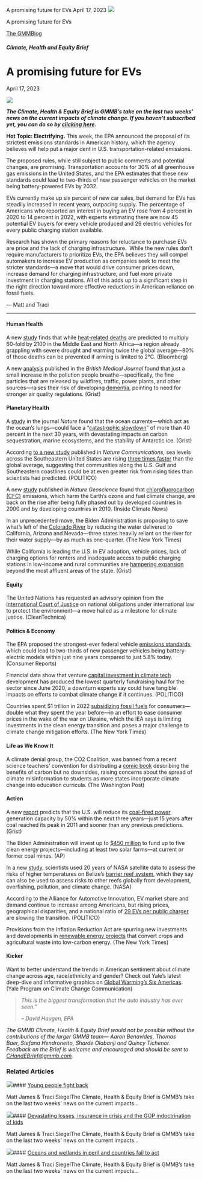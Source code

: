 



A promising future for EVs
April 17, 2023
![](data:image/gif;base64,R0lGODlhAQABAAAAACH5BAEKAAEALAAAAAABAAEAAAICTAEAOw==)![](https://www.gmmb.com/wp-content/uploads/2023/04/bob-4.17.jpg)



A promising future for EVs





 [The GMMBlog](/blog/)



##### Climate, Health and Equity Brief

 A promising future for EVs
==========================


April 17, 2023



![](data:image/gif;base64,R0lGODlhAQABAAAAACH5BAEKAAEALAAAAAABAAEAAAICTAEAOw==)![](https://www.gmmb.com/wp-content/uploads/2023/04/bob-4.17.jpg) 


***The Climate, Health & Equity Brief is GMMB’s take on the last two weeks’ news on the current impacts of climate change. If you haven’t subscribed yet, you can do so by [clicking here](https://mailchimp.us4.list-manage.com/subscribe?u=f2f8c4bdabe1a2a83f914e813&id=4a13a601e2).***


**Hot Topic: Electrifying.** This week, the EPA announced the proposal of its strictest emissions standards in American history, which the agency believes will help put a major dent in U.S. transportation-related emissions.


The proposed rules, while still subject to public comments and potential changes, are promising. Transportation accounts for 30% of all greenhouse gas emissions in the United States, and the EPA estimates that these new standards could lead to two-thirds of new passenger vehicles on the market being battery-powered EVs by 2032.


EVs currently make up six percent of new car sales, but demand for EVs has steadily increased in recent years, outpacing supply. The percentage of Americans who reported an interest in buying an EV rose from 4 percent in 2020 to 14 percent in 2022, with experts estimating there are now 45 potential EV buyers for every vehicle produced and 29 electric vehicles for every public charging station available.


Research has shown the primary reasons for reluctance to purchase EVs are price and the lack of charging infrastructure.  While the new rules don’t require manufacturers to prioritize EVs, the EPA believes they will compel automakers to increase EV production as companies seek to meet the stricter standards—a move that would drive consumer prices down, increase demand for charging infrastructure, and fuel more private investment in charging stations. All of this adds up to a significant step in the right direction toward more effective reductions in American reliance on fossil fuels.


— Matt and Traci




---


#### Human Health


A new [study](https://mailchimp.us4.list-manage.com/track/click?u=f2f8c4bdabe1a2a83f914e813&id=3734ff5f56&e=b1bd18d53b) finds that while [heat-related deaths](https://mailchimp.us4.list-manage.com/track/click?u=f2f8c4bdabe1a2a83f914e813&id=288f2d954b&e=b1bd18d53b) are predicted to multiply 60-fold by 2100 in the Middle East and North Africa—a region already grappling with severe drought and warming twice the global average—80% of those deaths can be prevented if arming is limited to 2℃. (Bloomberg)


A new [analysis](https://mailchimp.us4.list-manage.com/track/click?u=f2f8c4bdabe1a2a83f914e813&id=5a7080a6b1&e=b1bd18d53b) published in the *British Medical Journal* found that just a small increase in the pollution people breathe—specifically, the fine particles that are released by wildfires, traffic, power plants, and other sources—raises their risk of developing [dementia](https://mailchimp.us4.list-manage.com/track/click?u=f2f8c4bdabe1a2a83f914e813&id=040eab83c4&e=b1bd18d53b), pointing to need for stronger air quality regulations. (Grist)


#### Planetary Health


A [study](https://mailchimp.us4.list-manage.com/track/click?u=f2f8c4bdabe1a2a83f914e813&id=5d1b38c085&e=b1bd18d53b) in the journal *Nature* found that the ocean currents—which act as the ocean’s lungs—could face a “[catastrophic slowdown](https://mailchimp.us4.list-manage.com/track/click?u=f2f8c4bdabe1a2a83f914e813&id=edd6dee8b0&e=b1bd18d53b)” of more than 40 percent in the next 30 years, with devastating impacts on carbon sequestration, marine ecosystems, and the stability of Antarctic ice. (Grist)


According [to a new study](https://mailchimp.us4.list-manage.com/track/click?u=f2f8c4bdabe1a2a83f914e813&id=2bfd21ddce&e=b1bd18d53b) published in *Nature Communications,* sea levels across the Southeastern United States are rising [three times faster](https://mailchimp.us4.list-manage.com/track/click?u=f2f8c4bdabe1a2a83f914e813&id=ccfc256b5d&e=b1bd18d53b) than the global average, suggesting that communities along the U.S. Gulf and Southeastern coastlines could be at even greater risk from rising tides than scientists had predicted. (POLITICO)


A new [study](https://mailchimp.us4.list-manage.com/track/click?u=f2f8c4bdabe1a2a83f914e813&id=e325c419a6&e=b1bd18d53b) published in *Nature Geoscience* found that [chlorofluorocarbon (CFC)](https://mailchimp.us4.list-manage.com/track/click?u=f2f8c4bdabe1a2a83f914e813&id=7add3d2a62&e=b1bd18d53b) emissions, which harm the Earth’s ozone and fuel climate change, are back on the rise after being fully phased out by developed countries in 2000 and by developing countries in 2010. (Inside Climate News)


In an unprecedented move, the Biden Administration is proposing to save what’s left of the [Colorado River](https://mailchimp.us4.list-manage.com/track/click?u=f2f8c4bdabe1a2a83f914e813&id=0f0eaaeed7&e=b1bd18d53b) by reducing the water delivered to California, Arizona and Nevada—three states heavily reliant on the river for their water supply—by as much as one-quarter. (The New York Times)


While California is leading the U.S. in EV adoption, vehicle prices, lack of charging options for renters and inadequate access to public charging stations in low-income and rural communities are [hampering expansion](https://mailchimp.us4.list-manage.com/track/click?u=f2f8c4bdabe1a2a83f914e813&id=86d2f4ac87&e=b1bd18d53b) beyond the most affluent areas of the state. (Grist)


#### Equity


The United Nations has requested an advisory opinion from the [International Court of Justice](https://mailchimp.us4.list-manage.com/track/click?u=f2f8c4bdabe1a2a83f914e813&id=5c5a963090&e=b1bd18d53b) on national obligations under international law to protect the environment—a move hailed as a milestone for climate justice. (CleanTechnica)


#### Politics & Economy


The EPA proposed the strongest-ever federal vehicle [emissions standards](https://mailchimp.us4.list-manage.com/track/click?u=f2f8c4bdabe1a2a83f914e813&id=2c4993b575&e=b1bd18d53b), which could lead to two-thirds of new passenger vehicles being battery-electric models within just nine years compared to just 5.8% today. (Consumer Reports)


Financial data show that venture [capital investment in climate tech](https://mailchimp.us4.list-manage.com/track/click?u=f2f8c4bdabe1a2a83f914e813&id=6e51906dd7&e=b1bd18d53b) development has produced the lowest quarterly fundraising haul for the sector since June 2020, a downturn experts say could have tangible impacts on efforts to combat climate change if it continues. (POLITICO)


Countries spent $1 trillion in 2022 [subsidizing fossil fuels](https://mailchimp.us4.list-manage.com/track/click?u=f2f8c4bdabe1a2a83f914e813&id=e31ae4e9b1&e=b1bd18d53b) for consumers—double what they spent the year before—in an effort to ease consumer prices in the wake of the war on Ukraine, which the IEA says is limiting investments in the clean energy transition and poses a major challenge to climate change mitigation efforts. (The New York Times)


#### Life as We Know It


A climate denial group, the CO2 Coalition, was banned from a recent science teachers’ convention for distributing a [comic book](https://mailchimp.us4.list-manage.com/track/click?u=f2f8c4bdabe1a2a83f914e813&id=0594ded80e&e=b1bd18d53b) describing the benefits of carbon but no downsides, raising concerns about the spread of climate misinformation to students as more states incorporate climate change into education curricula. (The Washington Post)


#### Action


A new [report](https://mailchimp.us4.list-manage.com/track/click?u=f2f8c4bdabe1a2a83f914e813&id=3f3e89bbdd&e=b1bd18d53b) predicts that the U.S. will reduce its [coal-fired power](https://mailchimp.us4.list-manage.com/track/click?u=f2f8c4bdabe1a2a83f914e813&id=d7271cf7bb&e=b1bd18d53b) generation capacity by 50% within the next three years—just 15 years after coal reached its peak in 2011 and sooner than any previous predictions. (Grist)


The Biden Administration will invest up to [$450 million](https://mailchimp.us4.list-manage.com/track/click?u=f2f8c4bdabe1a2a83f914e813&id=a1db1892d2&e=b1bd18d53b) to fund up to five clean energy projects—including at least two solar farms—at current or former coal mines. (AP)


In a new [study](https://mailchimp.us4.list-manage.com/track/click?u=f2f8c4bdabe1a2a83f914e813&id=76facd5b1d&e=b1bd18d53b), scientists used 20 years of NASA satellite data to assess the risks of higher temperatures on Belize’s [barrier reef system](https://mailchimp.us4.list-manage.com/track/click?u=f2f8c4bdabe1a2a83f914e813&id=5af9993af7&e=b1bd18d53b), which they say can also be used to assess risks to other reefs globally from development, overfishing, pollution, and climate change. (NASA)


According to the Alliance for Automotive Innovation, EV market share and demand continue to increase among Americans, but rising prices, geographical disparities, and a national ratio of [29 EVs per public charger](https://mailchimp.us4.list-manage.com/track/click?u=f2f8c4bdabe1a2a83f914e813&id=bd5f997066&e=b1bd18d53b) are slowing the transition. (POLITICO)


Provisions from the Inflation Reduction Act are spurring new investments and developments in [renewable energy projects](https://mailchimp.us4.list-manage.com/track/click?u=f2f8c4bdabe1a2a83f914e813&id=3510ac0773&e=b1bd18d53b) that convert crops and agricultural waste into low-carbon energy. (The New York Times)


#### Kicker


Want to better understand the trends in American sentiment about climate change across age, race/ethnicity and gender? Check out Yale’s latest deep-dive and informative graphics on [Global Warming’s Six Americas](https://mailchimp.us4.list-manage.com/track/click?u=f2f8c4bdabe1a2a83f914e813&id=872a6f2fea&e=b1bd18d53b). (Yale Program on Climate Change Communication)



> *This is the biggest transformation that the auto industry has ever seen.”*
> 
> 
> *– David Haugen, EPA* 
> 
> 


*The GMMB Climate, Health & Equity Brief would not be possible without the contributions of the larger GMMB team— Aaron Benavides, Thomas Baer, Stefana Hendronetto, Sharde Olabanji and Quincy Tichenor. Feedback on the Brief is welcome and encouraged and should be sent to [CHandEBrief@gmmb.com](mailto:CHandEBrief@gmmb.com).*









### Related Articles

![](data:image/gif;base64,R0lGODlhAQABAAAAACH5BAEKAAEALAAAAAABAAEAAAICTAEAOw==)![](https://www.gmmb.com/wp-content/uploads/2023/08/bob-8.28-380x200.jpg)#### [Young people fight back](https://www.gmmb.com/news/young-people-fight-back/)

Matt James & Traci SiegelThe Climate, Health & Equity Brief is GMMB’s take on the last two weeks' news on the current impacts…

![](data:image/gif;base64,R0lGODlhAQABAAAAACH5BAEKAAEALAAAAAABAAEAAAICTAEAOw==)![](https://www.gmmb.com/wp-content/uploads/2023/08/Bob-8.14-380x200.png)#### [Devastating losses, insurance in crisis and the GOP indoctrination of kids](https://www.gmmb.com/news/devastating-losses-insurance-in-crisis-and-the-gop-indoctrination-of-kids/)

Matt James & Traci SiegelThe Climate, Health & Equity Brief is GMMB’s take on the last two weeks' news on the current impacts…

![](data:image/gif;base64,R0lGODlhAQABAAAAACH5BAEKAAEALAAAAAABAAEAAAICTAEAOw==)![](https://www.gmmb.com/wp-content/uploads/2023/07/bob-7.31-380x200.png)#### [Oceans and wetlands in peril and countries fail to act](https://www.gmmb.com/news/oceans-and-wetlands-in-peril-and-countries-fail-to-act/)

Matt James & Traci SiegelThe Climate, Health & Equity Brief is GMMB’s take on the last two weeks' news on the current impacts…




